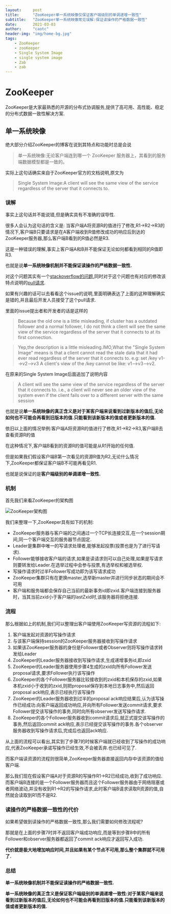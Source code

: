 ```yaml
---
layout:     post
title:      "ZooKeeper单一系统映像仅保证客户端级别的单调递增一致性"
subtitle:   "ZooKeeper单一系统映像常见误解:保证读操作的严格数据一致性"
date:       2021-03-03
author:     "caotc"
header-img: "img/home-bg.jpg"
tags:
    - ZooKeeper
    - zooKeeper
    - Single System Image
    - single system image
    - Zab
    - zab
---
```


# ZooKeeper

ZooKeeper是大家最熟悉的开源的分布式协调服务,提供了高可用、高性能、稳定的分布式数据一致性解决方案.

## 单一系统映像

绝大部分介绍ZooKeeper的博客在说到其特点和功能时总是会说

>单一系统映像:无论客户端连到哪一个 ZooKeeper 服务器上，其看到的服务端数据模型都是一致的。

实际上这句话确实来自于ZooKeeper官方的文档说明,原文为

>Single System Image:A client will see the same view of the service regardless of the server that it connects to.

### 误解
事实上这句话并不能说错,但是确实具有不准确的误导性.

很多人会认为这句话的含义是:
当客户端A将资源R的值进行了修改,R1->R2->R3的情况下,客户端B只要请求是在A客户端收到R值修改成功的响应后到达的ZooKeeper服务器,那么客户端B看到的R值必然是R3.

这是一种错误的理解,事实上客户端A和B并不能保证无论如何都看到相同的R值即R3.

也就是说**单一系统映像机制并不能保证读操作的严格数据一致性.**

对这个问题其实有一个[stackoverflow的问题](https://stackoverflow.com/questions/40797443/how-zookeeper-guarantees-single-system-image),同时对于这个问题也有对应的修改该特点说明的[pull请求](https://github.com/apache/zookeeper/pull/931/files).

如果有兴趣的话可以去看看这个issue的说明,里面明确表达了上面的这种理解确实是错的,并且最后开发人员接受了这个pull请求.

里面的issue提出者和开发者的话是这样的
>Because the old one is a little misleading, if cluster has a outdated follower and a normal follower, I do not think a client will see the same view of the service regardless of the server that it connects to at its first connection.

>Yep,the description is a little misleading.IMO,What the "Single System Image" means is that a client cannot read the stale data that it had ever read regardless of the server that it connects to. e.g:
 set /key v1-->v2-->v3
 A client's view of the /key cannot be like: v1-->v3-->v2.

在原来的Single System Image后面追加了说明内容

>A client will see the same view of the service regardless of the server that it connects to. i.e., a client will never see an older view of the system even if the client fails over to a different server with the same session

也就是说**单一系统映像的真正含义是对于某客户端来说看到过新版本的值后,无论如何也不可能会再看到旧版本的值.只能看到该新版本的值或者更新版本的值.**

依旧以上面的情况举例:客户端A将资源R的值进行了修改,R1->R2->R3,客户端B去查看资源R的值

在这种情况下,客户端B看到的资源R的值可能是从R1开始的任何值.

但是如果我们假设客户端B第一次看见的资源R值为R2,无论什么情况下,ZooKeeper都保证客户端B不可能再看见R1.

也就是说保证的是**客户端级别的单调递增一致性.**

### 机制

首先我们来看ZooKeeper的架构图

![ZooKeeper架构图](https://caotc.org/img/in-post/2021-03-03-zk-single-system-image/ZooKeeper架构图.png)

我们来整理一下,ZooKeeper具有如下的机制:

- ZooKeeper服务器与客户端的之间通过一个TCP长连接交互,在一个session期间,同一个客户端交互的服务器节点固定.
- Leader是集群中唯一的写请求处理者,能够发起投票(投票也是为了进行写请求).
- Follower能够接收客户端的请求,如果是读请求则可以自己处理,如果是写请求则要转发给Leader.在选举过程中会参与投票,有选举权和被选举权.
- 写操作请求时过半Follower写成功即为该写请求成功
- ZooKeeper集群只有在更换master,选举新master并进行同步状态的期间会不可用
- 客户端和服务端都会保存自己当前的最新事务id即zxid.客户端连接到服务器时，当其当前zxid小于客户端的lastZxid时,该服务器将拒绝连接.

### 流程

那么根据如上的机制,我们可以整理出客户端使用ZooKeeper写资源的流程如下:

1. 客户端发起对资源的写操作请求
2. 与该客户端保持session的ZooKeeper服务器接收到写操作请求
3. 如果该ZooKeeper服务器的身份是Follower或者Observer则将写操作请求转发给Leader
4. ZooKeeper的Leader服务器接收到写操作请求,生成递增事务id,即zxid
5. ZooKeeper的Leader服务器使用步骤4生成的zxid向所有Follower发送proposal请求,要求Follower执行该写操作
6. ZooKeeper的各个Follower服务器比较接收到的zxid和本机保存的zxid,如果本机zxid小于收到的zxid,则把proposal保存到本地日志事务中,然后返回proposal ack响应,表示已经执行该写操作
7. ZooKeeper的Leader服务器收到过半的proposal ack响应结果后,认为该写操作已经成功.向客户端返回成功响应,并向所有Follower发送commit请求,要求Follower提交该写操作的事务,同时向所有observer发送写操作请求.
8. ZooKeeper的各个Follower服务器收到commit请求后,就正式提交该写操作的事务,然后返回commit ack响应,表示已经提交该写操作的事务.各个observer服务器收到写操作请求后,完成后也返回ack响应.

从上面的流程可以看出,其实到了步骤7的时候客户端就已经收到了写操作的成功响应,代表ZooKeeper承诺写操作已经生效,不会被丢弃.也已经可见了.

而客户端读资源的流程则很简单,ZooKeeper服务器直接返回内存中该资源的值给客户端.

那么我们现在假设客户端A对于资源R的写操作R1->R2已经成功,收到了成功响应.
而客户端B连接的是一个Follower服务器而且这个Follower服务器由于网络阻塞或者网络波动,并没有收到R1->R2的写操作请求,此时客户端B请求读取R资源的值,自然就会读取到R1而不是R2.

### 读操作的严格数据一致性的代价

如果希望做到读操作的严格数据一致性,那么我们需要如何修改流程呢?

那就是在上面的步骤7时并不返回客户端成功响应,而是等到步骤8中的所有Follower和observer服务器都返回了commit ack响应才返回写入成功.

**代价就是极大地增加响应时间,并且如果有某个节点不可用,那么整个集群就不可用了.**

### 总结

**单一系统映像机制并不能保证读操作的严格数据一致性.**

**单一系统映像的真正含义是保证客户端级别的单调递增一致性:对于某客户端来说看到过新版本的值后,无论如何也不可能会再看到旧版本的值.只能看到该新版本的值或者更新版本的值.**